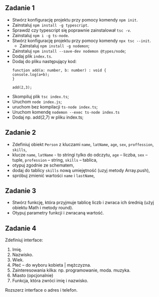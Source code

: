 ## Zadanie 1

- Stwórz konfigurację projektu przy pomocy komendy `npm init`.
- Zainstaluj `npm install -g typescript`.
- Sprawdź czy typescript się poprawnie zainstalował `tsc -v`.
- Zainstaluj `npm i -g ts-node`.
- Stwórz konfigurację projektu przy pomocy komendy `npx tsc --init`.
  - Zainstaluj `npm install -g nodemon`;
- Zainstaluj `npm install --save-dev nodemon @types/node`;
- Dodaj plik `index.ts`.
- Dodaj do pliku następujący kod:
  ```
  function add(a: number, b: number) : void {
  console.log(a+b);
  }
  
  add(2,3);
  ```
- Skompiluj plik `tsc index.ts`;
- Uruchom `node index.js`;
- uruchom bez kompilacji `ts-node index.ts`;
- Uruchom komendę `nodemon --exec ts-node index.ts`
- Dodaj np. add(2,7) w pliku index.ts;


## Zadanie 2

- Zdefiniuj obiekt `Person` z kluczami `name`, `latName`, `age`, `sex`, `proffession`, `skills`,
- klucze `name`, `latName` - to stringi tylko do odczytu, `age` – liczba, `sex` – tuple, `profession` – string, `skills` – tablica,
- otypuj zgodnie ze schematem,
- dodaj do tablicy `skills` nową umiejętność (uzyj metody Array.push),
- spróbuj zmienić wartości `name` i `lastName`,

## Zadanie 3

- Stwórz funkcję, która przyjmuje tablicę liczb i zwraca ich średnią (użyj obiektu Math i metody round).
- Otypuj parametry funkcji i zwracaną wartość.

## Zadanie 4

Zdefiniuj interface:

1. Imię. 
2. Nazwisko.
3. Wiek.
4. Płeć – do wyboru kobieta | mężczyzna.
5. Zainteresowania kilka: np. programowanie, moda. muzyka.
6. Miasto (opcjonalnie) 
7. Funkcja, która zwróci imię i nazwisko.

Rozszerz interface o adres i telefon.
